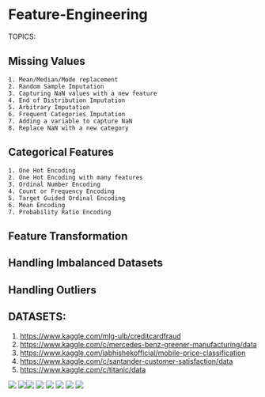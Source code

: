 # Feature-Engineering

TOPICS:
## Missing Values
```
1. Mean/Median/Mode replacement
2. Random Sample Imputation
3. Capturing NaN values with a new feature
4. End of Distribution Imputation
5. Arbitrary Imputation
6. Frequent Categories Imputation
7. Adding a variable to capture NaN
8. Replace NaN with a new category
```
## Categorical Features
```
1. One Hot Encoding
2. One Hot Encoding with many features
3. Ordinal Number Encoding
4. Count or Frequency Encoding 
5. Target Guided Ordinal Encoding
6. Mean Encoding
7. Probability Ratio Encoding
```
 ## Feature Transformation
 ## Handling Imbalanced Datasets
 ## Handling Outliers

## DATASETS:
1. https://www.kaggle.com/mlg-ulb/creditcardfraud
2. https://www.kaggle.com/c/mercedes-benz-greener-manufacturing/data
3. https://www.kaggle.com/iabhishekofficial/mobile-price-classification
4. https://www.kaggle.com/c/santander-customer-satisfaction/data
5. https://www.kaggle.com/c/titanic/data

<img src="https://img.shields.io/badge/Python-FFD43B?style=for-the-badge&logo=python&logoColor=darkgreen" /> <img src="https://img.shields.io/badge/Colab-F9AB00?style=for-the-badge&logo=googlecolab&color=525252"/><img src="https://img.shields.io/badge/Numpy-777BB4?style=for-the-badge&logo=numpy&logoColor=white" /> <img src="https://img.shields.io/badge/Pandas-2C2D72?style=for-the-badge&logo=pandas&logoColor=white" /> <img src="https://img.shields.io/badge/scikit_learn-F7931E?style=for-the-badge&logo=scikit-learn&logoColor=white" /> <img src="https://img.shields.io/badge/Jupyter-F37626.svg?&style=for-the-badge&logo=Jupyter&logoColor=white" /> <img src="https://img.shields.io/badge/conda-342B029.svg?&style=for-the-badge&logo=anaconda&logoColor=white"/> <img src="https://img.shields.io/badge/Kaggle-20BEFF?style=for-the-badge&logo=Kaggle&logoColor=white" />
